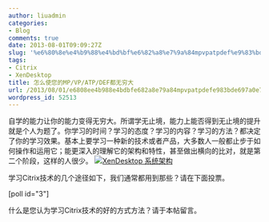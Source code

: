 ```yaml
---
author: liuadmin
categories:
- Blog
comments: true
date: 2013-08-01T09:09:27Z
slug: '%e6%80%8e%e4%b9%88%e4%bd%bf%e6%82%a8%e7%9a%84mpvpatpdef%e9%83%bd%e6%97%a0%e7%a9%b7%e5%a4%a7'
tags:
- Citrix
- XenDesktop
title: 怎么使您的MP/VP/ATP/DEF都无穷大
url: /2013/08/01/e6808ee4b988e4bdbfe682a8e79a84mpvpatpdefe983bde697a0e7a9b7e5a4a7/
wordpress_id: 52513
---
```


自学的能力让你的能力变得无穷大。所谓学无止境，能力上能否得到无止境的提升就是个人为题了。你学习的时间？学习的态度？学习的内容？学习的方法？都决定了你的学习效果。基本上要学习一种新的技术或者产品，大多数人一般都止步于如何操作和运用它；能更深入的理解它的架构和特性，甚至做出横向的比对，就是第二个阶段，这样的人很少。<!--more-->
[![XenDesktop 系统架构](http://7bv9gn.com1.z0.glb.clouddn.com/wp-content/uploads/2013/08/excalibur-architecture-xd7.jpg)](http://7bv9gn.com1.z0.glb.clouddn.com/wp-content/uploads/2013/08/excalibur-architecture-xd7.jpg)






学习Citrix技术的几个途径如下，我们通常都用到那些？请在下面投票。

[poll id="3"]

什么是您认为学习Citrix技术的好的方式方法？请于本帖留言。



